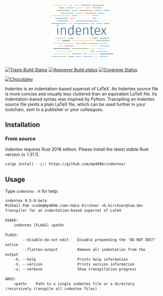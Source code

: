 <div align="center">
  <img width="40%", src="doc/images/logo.png"><br><br>
</div>


[![Travis Build Status](https://travis-ci.org/mp4096/indentex.svg?branch=master)](https://travis-ci.org/mp4096/indentex)
[![Appveyor Build status](https://ci.appveyor.com/api/projects/status/uyu5ku0e80fo6t88/branch/master?svg=true)](https://ci.appveyor.com/project/mp4096/indentex/branch/master)
[![Coverage Status](https://coveralls.io/repos/github/mp4096/indentex/badge.svg?branch=master)](https://coveralls.io/github/mp4096/indentex?branch=master)

[![Chocolatey](https://img.shields.io/chocolatey/v/indentex.svg)](https://chocolatey.org/packages/indentex/)


Indentex is an indentation-based superset of LaTeX.
An Indentex source file is more concise and visually less cluttered than an equivalent
LaTeX file. Its indentation-based syntax was inspired by Python.
Transpiling an Indentex source file yields a plain LaTeX file,
which can be used further in your toolchain, sent to a publisher or your colleagues.


## Installation

### From source
Indentex requires Rust 2018 edition. Please install the latest stable Rust version (≥ 1.31.1).

```sh
cargo install --git https://github.com/mp4096/indentex/
```

## Usage
Type `indentex -h` for help:

```
indentex 0.5.0-beta
Mikhail Pak <code@mp4096.com>:Hans Kirchner <h.kirchner@tum.de>
Transpiler for an indentation-based superset of LaTeX

USAGE:
    indentex [FLAGS] <path>

FLAGS:
        --disable-do-not-edit    Disable prepending the 'DO NOT EDIT' notice
        --flatten-output         Remove all indentation from the output
    -h, --help                   Prints help information
    -V, --version                Prints version information
    -v, --verbose                Show transpilation progress

ARGS:
    <path>    Path to a single indentex file or a directory (recursively transpile all indentex files)
```
